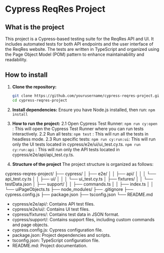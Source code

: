 # Cypress ReqRes Project

## What is the project

This project is a Cypress-based testing suite for the ReqRes API and UI. It includes automated tests for both API endpoints and the user interface of the ReqRes website. The tests are written in TypeScript and organized using the Page Object Model (POM) pattern to enhance maintainability and readability.

## How to install

1. **Clone the repository:**

   ```sh
   git clone https://github.com/yourusername/cypress-reqres-project.git
   cd cypress-reqres-project

2. **Install dependencies:**
Ensure you have Node.js installed, then run:
`npm install`

2. **How to run the project:**
2.1 Open Cypress Test Runner:
`npm run cy:open` : This will open the Cypress Test Runner where you can run tests interactively.
2.2 Run all tests:
`npm test` : This will run all the tests in headless mode.
2.3 Run specific tests:
`npm run cy:run:ui`: This will run only the UI tests located in cypress/e2e/ui/ui_test.cy.ts.
`npm run cy:run:api` : This will run only the API tests located in cypress/e2e/api/api_test.cy.ts.

4. **Structure of the project**
The project structure is organized as follows:

cypress-reqres-project/
├── cypress/
│   ├── e2e/
│   │   ├── api/
│   │   │   └── api_test.cy.ts
│   │   ├── ui/
│   │   │   └── ui_test.cy.ts
│   ├── fixtures/
│   │   └── testData.json
│   ├── support/
│   │   ├── commands.ts
│   │   ├── index.ts
│   │   └── uiPageObjects.ts
├── node_modules/
├── .gitignore
├── cypress.config.js
├── package.json
├── tsconfig.json
└── README.md


- cypress/e2e/api/: Contains API test files.
- cypress/e2e/ui/: Contains UI test files.
- cypress/fixtures/: Contains test data in JSON format.
- cypress/support/: Contains support files, including custom commands and page objects.
- cypress.config.js: Cypress configuration file.
- package.json: Project dependencies and scripts.
- tsconfig.json: TypeScript configuration file.
- README.md: Project documentation.
